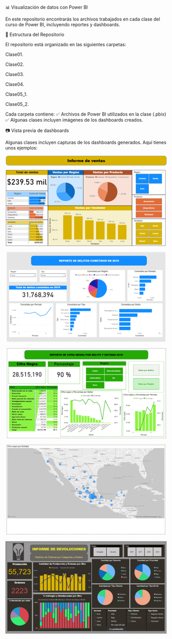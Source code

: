 📊 Visualización de datos con Power BI

En este repositorio encontrarás los archivos trabajados en cada clase del curso de Power BI, incluyendo reportes y dashboards.

📁 Estructura del Repositorio

El repositorio está organizado en las siguientes carpetas:

Clase01.

Clase02.

Clase03.

Clase04.

Clase05_1.

Clase05_2.

Cada carpeta contiene:
✅ Archivos de Power BI utilizados en la clase (.pbix)
✅ Algunas clases incluyen imágenes de los dashboards creados.

📷 Vista previa de dashboards

Algunas clases incluyen capturas de los dashboards generados. Aquí tienes unos ejemplos:

![Dashboard Clase 05-2](Clase01/Informe_PowerBI_01.png)

![Dashboard Clase 05-2](Clase02/Dashboard_Reporte_delitos_2019.png)

![Dashboard Clase 05-2](Clase03/Dashboard_cifra_negra_delito.png)

![Dashboard Clase 05-2](Clase03/Mapa%20de%20las%20entidades%20en%20grises.png)

![Dashboard Clase 05-2](Clase05_2/Dashboard_informe_devoluciones.png)
